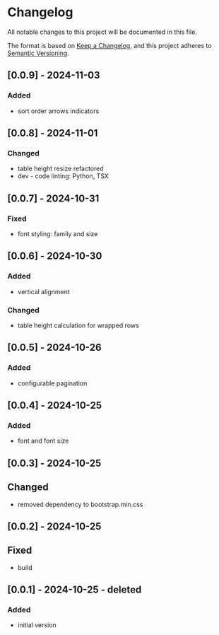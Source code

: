 # Changelog

All notable changes to this project will be documented in this file.

The format is based on [Keep a Changelog](https://keepachangelog.com/en/1.1.0/),
and this project adheres to [Semantic Versioning](https://semver.org/spec/v2.0.0.html).

## [0.0.9] - 2024-11-03

### Added

- sort order arrows indicators

## [0.0.8] - 2024-11-01

### Changed

- table height resize refactored
- dev - code linting: Python, TSX

## [0.0.7] - 2024-10-31

### Fixed

- font styling: family and size

## [0.0.6] - 2024-10-30

### Added

- vertical alignment

### Changed

- table height calculation for wrapped rows

## [0.0.5] - 2024-10-26

### Added

- configurable pagination

## [0.0.4] - 2024-10-25

### Added

- font and font size

## [0.0.3] - 2024-10-25

## Changed

- removed dependency to bootstrap.min.css

## [0.0.2] - 2024-10-25

## Fixed

- build

## [0.0.1] - 2024-10-25 - deleted

### Added

- initial version
